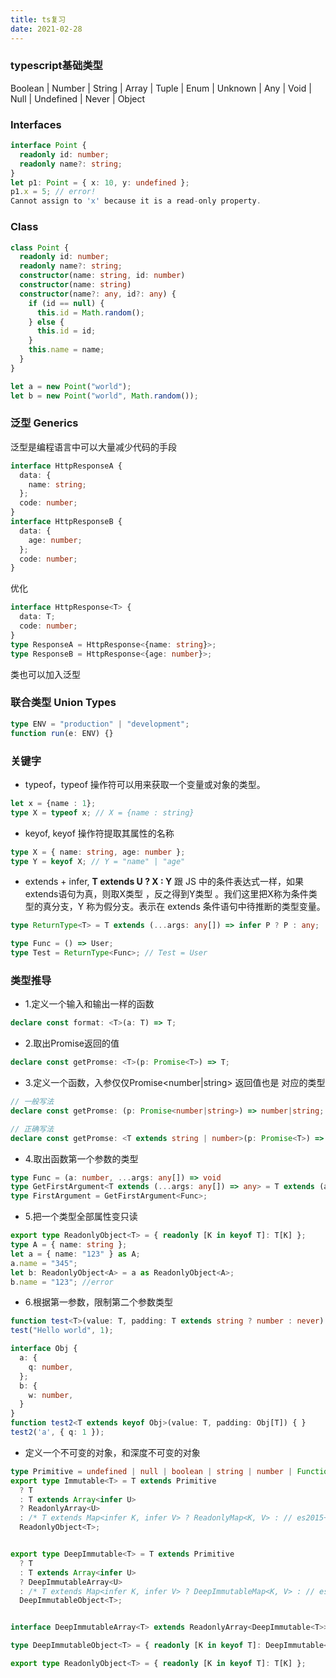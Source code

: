 ```yaml
---
title: ts复习
date: 2021-02-28
---
```


### typescript基础类型

Boolean | Number | String | Array | Tuple | Enum | Unknown | Any | Void | Null | Undefined | Never | Object

### Interfaces

```typescript
interface Point {
  readonly id: number;
  readonly name?: string;
}
let p1: Point = { x: 10, y: undefined };
p1.x = 5; // error!
Cannot assign to 'x' because it is a read-only property.
```

### Class
```typescript
class Point {
  readonly id: number;
  readonly name?: string;
  constructor(name: string, id: number)
  constructor(name: string)
  constructor(name?: any, id?: any) {
    if (id == null) {
      this.id = Math.random();
    } else {
      this.id = id;
    }
    this.name = name;
  }
}

let a = new Point("world");
let b = new Point("world", Math.random());
```

### 泛型 Generics
泛型是编程语言中可以大量减少代码的手段

```typescript
interface HttpResponseA {
  data: {
    name: string;
  };
  code: number;
}
interface HttpResponseB {
  data: {
    age: number;
  };
  code: number;
}
```
优化
```typescript
interface HttpResponse<T> {
  data: T;
  code: number;
}
type ResponseA = HttpResponse<{name: string}>;
type ResponseB = HttpResponse<{age: number}>;
```
类也可以加入泛型

### 联合类型 Union Types

```typescript
type ENV = "production" | "development";
function run(e: ENV) {}
```

### 关键字


* typeof，typeof 操作符可以用来获取一个变量或对象的类型。
```typescript
let x = {name : 1};
type X = typeof x; // X = {name : string}
```
* keyof, keyof 操作符提取其属性的名称
```typescript
type X = { name: string, age: number };
type Y = keyof X; // Y = "name" | "age"
```

* extends + infer, **T extends U ? X : Y**  跟 JS 中的条件表达式一样，如果extends语句为真，则取X类型 ，反之得到Y类型 。我们这里把X称为条件类型的真分支，Y 称为假分支。表示在 extends 条件语句中待推断的类型变量。
```typescript
type ReturnType<T> = T extends (...args: any[]) => infer P ? P : any;

type Func = () => User;
type Test = ReturnType<Func>; // Test = User
```

### 类型推导

* 1.定义一个输入和输出一样的函数

```typescript
declare const format: <T>(a: T) => T;
```
* 2.取出Promise返回的值

```typescript
declare const getPromse: <T>(p: Promise<T>) => T;
```
* 3.定义一个函数，入参仅仅Promise<number|string> 返回值也是 对应的类型

```typescript
// 一般写法
declare const getPromse: (p: Promise<number|string>) => number|string;

// 正确写法
declare const getPromse: <T extends string | number>(p: Promise<T>) => T;
```
* 4.取出函数第一个参数的类型
```typescript
type Func = (a: number, ...args: any[]) => void
type GetFirstArgument<T extends (...args: any[]) => any> = T extends (a: infer P, ...args: any[]) => any ? P : any;
type FirstArgument = GetFirstArgument<Func>;
```
* 5.把一个类型全部属性变只读
```typescript
export type ReadonlyObject<T> = { readonly [K in keyof T]: T[K] };
type A = { name: string };
let a = { name: "123" } as A;
a.name = "345";
let b: ReadonlyObject<A> = a as ReadonlyObject<A>;
b.name = "123"; //error
```
* 6.根据第一参数，限制第二个参数类型
```typescript
function test<T>(value: T, padding: T extends string ? number : never) {}
test("Hello world", 1);

interface Obj {
  a: {
    q: number,
  };
  b: {
    w: number,
  }
}
function test2<T extends keyof Obj>(value: T, padding: Obj[T]) { }
test2('a', { q: 1 });
```
* 定义一个不可变的对象，和深度不可变的对象

```typescript
type Primitive = undefined | null | boolean | string | number | Function;
export type Immutable<T> = T extends Primitive
  ? T
  : T extends Array<infer U>
  ? ReadonlyArray<U>
  : /* T extends Map<infer K, infer V> ? ReadonlyMap<K, V> : // es2015+ only */
  ReadonlyObject<T>;


export type DeepImmutable<T> = T extends Primitive
  ? T
  : T extends Array<infer U>
  ? DeepImmutableArray<U>
  : /* T extends Map<infer K, infer V> ? DeepImmutableMap<K, V> : // es2015+ only */
  DeepImmutableObject<T>;


interface DeepImmutableArray<T> extends ReadonlyArray<DeepImmutable<T>> { }

type DeepImmutableObject<T> = { readonly [K in keyof T]: DeepImmutable<T[K]> };

export type ReadonlyObject<T> = { readonly [K in keyof T]: T[K] };
```




